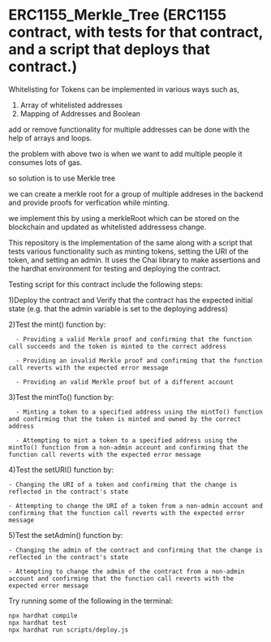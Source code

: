 # ERC1155_Merkle_Tree (ERC1155 contract, with tests for that contract, and a script that deploys that contract.)

Whitelisting for Tokens can be implemented in various ways such as,

1. Array of whitelisted addresses
2. Mapping of Addresses and Boolean

add or remove functionality for multiple addresses can be done with the help of arrays and loops.

the problem with above two is when we want to add multiple people it consumes lots of gas.

so solution is to use Merkle tree

we can create a merkle root for a group of multiple addreses in the backend and provide proofs for verfication while minting.

we implement this by using a merkleRoot which can be stored on the blockchain and updated as whitelisted addressess change.

This repository is the implementation of the same along with a script that tests various functionality such as minting tokens, setting the URI of the token, and setting an admin.
It uses the Chai library to make assertions and the hardhat environment for testing and deploying the contract.

Testing script for this contract include the following steps:

1)Deploy the contract and Verify that the contract has the expected initial state (e.g. that the admin variable is set to the deploying address)

2)Test the mint() function by:
      
      - Providing a valid Merkle proof and confirming that the function call succeeds and the token is minted to the correct address
      
      - Providing an invalid Merkle proof and confirming that the function call reverts with the expected error message
      
      - Providing an valid Merkle proof but of a different account

3)Test the mintTo() function by:
      
      - Minting a token to a specified address using the mintTo() function and confirming that the token is minted and owned by the correct address
      
      - Attempting to mint a token to a specified address using the mintTo() function from a non-admin account and confirming that the function call reverts with the expected error message

4)Test the setURI() function by:
    
    - Changing the URI of a token and confirming that the change is reflected in the contract's state
    
    - Attempting to change the URI of a token from a non-admin account and confirming that the function call reverts with the expected error message

5)Test the setAdmin() function by:
    
    - Changing the admin of the contract and confirming that the change is reflected in the contract's state
    
    - Attempting to change the admin of the contract from a non-admin account and confirming that the function call reverts with the expected error message




Try running some of the following in the terminal:

```shell
npx hardhat compile
npx hardhat test
npx hardhat run scripts/deploy.js
```
